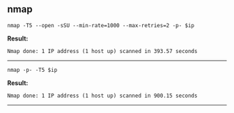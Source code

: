 ## nmap
```
nmap -T5 --open -sSU --min-rate=1000 --max-retries=2 -p- $ip 
```
**Result:**
```
Nmap done: 1 IP address (1 host up) scanned in 393.57 seconds
```
---
```
nmap -p- -T5 $ip
```
**Result:**
```
Nmap done: 1 IP address (1 host up) scanned in 900.15 seconds
```
---

